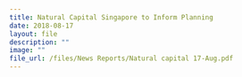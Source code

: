 ```yaml
---
title: Natural Capital Singapore to Inform Planning
date: 2018-08-17
layout: file
description: ""
image: ""
file_url: /files/News Reports/Natural capital 17-Aug.pdf
---
```

